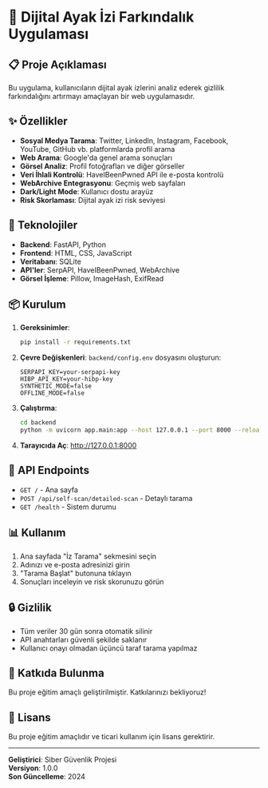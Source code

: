 # 🔐 Dijital Ayak İzi Farkındalık Uygulaması

## 📋 Proje Açıklaması

Bu uygulama, kullanıcıların dijital ayak izlerini analiz ederek gizlilik farkındalığını artırmayı amaçlayan bir web uygulamasıdır.

## ✨ Özellikler

- **Sosyal Medya Tarama**: Twitter, LinkedIn, Instagram, Facebook, YouTube, GitHub vb. platformlarda profil arama
- **Web Arama**: Google'da genel arama sonuçları
- **Görsel Analiz**: Profil fotoğrafları ve diğer görseller
- **Veri İhlali Kontrolü**: HaveIBeenPwned API ile e-posta kontrolü
- **WebArchive Entegrasyonu**: Geçmiş web sayfaları
- **Dark/Light Mode**: Kullanıcı dostu arayüz
- **Risk Skorlaması**: Dijital ayak izi risk seviyesi

## 🚀 Teknolojiler

- **Backend**: FastAPI, Python
- **Frontend**: HTML, CSS, JavaScript
- **Veritabanı**: SQLite
- **API'ler**: SerpAPI, HaveIBeenPwned, WebArchive
- **Görsel İşleme**: Pillow, ImageHash, ExifRead

## 📦 Kurulum

1. **Gereksinimler**:
   ```bash
   pip install -r requirements.txt
   ```

2. **Çevre Değişkenleri**:
   `backend/config.env` dosyasını oluşturun:
   ```
   SERPAPI_KEY=your-serpapi-key
   HIBP_API_KEY=your-hibp-key
   SYNTHETIC_MODE=false
   OFFLINE_MODE=false
   ```

3. **Çalıştırma**:
   ```bash
   cd backend
   python -m uvicorn app.main:app --host 127.0.0.1 --port 8000 --reload
   ```

4. **Tarayıcıda Aç**:
   http://127.0.0.1:8000

## 🔧 API Endpoints

- `GET /` - Ana sayfa
- `POST /api/self-scan/detailed-scan` - Detaylı tarama
- `GET /health` - Sistem durumu

## 📊 Kullanım

1. Ana sayfada "İz Tarama" sekmesini seçin
2. Adınızı ve e-posta adresinizi girin
3. "Tarama Başlat" butonuna tıklayın
4. Sonuçları inceleyin ve risk skorunuzu görün

## 🔒 Gizlilik

- Tüm veriler 30 gün sonra otomatik silinir
- API anahtarları güvenli şekilde saklanır
- Kullanıcı onayı olmadan üçüncü taraf tarama yapılmaz

## 👥 Katkıda Bulunma

Bu proje eğitim amaçlı geliştirilmiştir. Katkılarınızı bekliyoruz!

## 📝 Lisans

Bu proje eğitim amaçlıdır ve ticari kullanım için lisans gerektirir.

---

**Geliştirici**: Siber Güvenlik Projesi  
**Versiyon**: 1.0.0  
**Son Güncelleme**: 2024